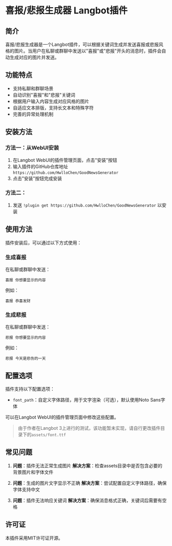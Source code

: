 # 喜报/悲报生成器 Langbot插件

## 简介

喜报/悲报生成器是一个Langbot插件，可以根据关键词生成并发送喜报或悲报风格的图片。当用户在私聊或群聊中发送以"喜报"或"悲报"开头的消息时，插件会自动生成对应的图片并发送。

## 功能特点

- 支持私聊和群聊场景
- 自动识别"喜报"和"悲报"关键词
- 根据用户输入内容生成对应风格的图片
- 自适应文本排版，支持长文本和特殊字符
- 完善的异常处理机制

## 安装方法

### 方法一：从WebUI安装

1. 在Langbot WebUI的插件管理页面，点击"安装"按钮
2. 输入插件的GitHub仓库地址 `https://github.com/HwlloChen/GoodNewsGenerator`
3. 点击"安装"按钮完成安装

### 方法二：

1. 发送 `!plugin get https://github.com/HwlloChen/GoodNewsGenerator` 以安装

## 使用方法

插件安装后，可以通过以下方式使用：

### 生成喜报

在私聊或群聊中发送：
```
喜报 你想要显示的内容
```

例如：
```
喜报 恭喜发财
```

### 生成悲报

在私聊或群聊中发送：
```
悲报 你想要显示的内容
```

例如：
```
悲报 今天是悲伤的一天
```

## 配置选项

插件支持以下配置选项：

- `font_path`：自定义字体路径，用于文字渲染（可选），默认使用Noto Sans字体

可以在Langbot WebUI的插件管理页面中修改这些配置。

> 由于作者在Langbot 3上进行的测试，该功能暂未实现，请自行更改插件目录下的`assets/font.ttf`

## 常见问题

1. **问题**：插件无法正常生成图片
   **解决方案**：检查assets目录中是否包含必要的背景图片和字体文件

2. **问题**：生成的图片文字显示不正确
   **解决方案**：尝试配置自定义字体路径，确保字体支持中文

3. **问题**：插件无法响应关键词
   **解决方案**：确保消息格式正确，关键词后需要有空格

## 许可证

本插件采用MIT许可证开源。
